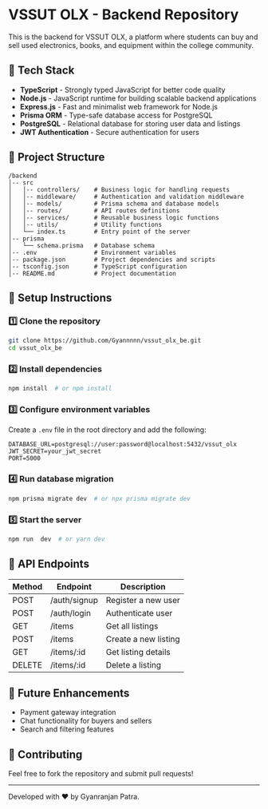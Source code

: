# VSSUT OLX - Backend Repository

This is the backend for VSSUT OLX, a platform where students can buy and sell used electronics, books, and equipment within the college community.

## 🚀 Tech Stack

- **TypeScript** - Strongly typed JavaScript for better code quality
- **Node.js** - JavaScript runtime for building scalable backend applications
- **Express.js** - Fast and minimalist web framework for Node.js
- **Prisma ORM** - Type-safe database access for PostgreSQL
- **PostgreSQL** - Relational database for storing user data and listings
- **JWT Authentication** - Secure authentication for users

## 📂 Project Structure

```
/backend
│-- src
│   │-- controllers/    # Business logic for handling requests
│   │-- middleware/     # Authentication and validation middleware
│   │-- models/         # Prisma schema and database models
│   │-- routes/         # API routes definitions
│   │-- services/       # Reusable business logic functions
│   │-- utils/          # Utility functions
│   └── index.ts        # Entry point of the server
│-- prisma
│   └── schema.prisma   # Database schema
│-- .env                # Environment variables
│-- package.json        # Project dependencies and scripts
│-- tsconfig.json       # TypeScript configuration
│-- README.md           # Project documentation
```

## 🔧 Setup Instructions

### 1️⃣ Clone the repository
```sh
git clone https://github.com/Gyannnnn/vssut_olx_be.git
cd vssut_olx_be
```

### 2️⃣ Install dependencies
```sh
npm install  # or npm install
```

### 3️⃣ Configure environment variables
Create a `.env` file in the root directory and add the following:
```env
DATABASE_URL=postgresql://user:password@localhost:5432/vssut_olx
JWT_SECRET=your_jwt_secret
PORT=5000
```

### 4️⃣ Run database migration
```sh
npm prisma migrate dev  # or npx prisma migrate dev
```

### 5️⃣ Start the server
```sh
npm run  dev  # or yarn dev
```

## 📌 API Endpoints

| Method | Endpoint        | Description              |
|--------|----------------|--------------------------|
| POST   | /auth/signup   | Register a new user      |
| POST   | /auth/login    | Authenticate user        |
| GET    | /items         | Get all listings         |
| POST   | /items         | Create a new listing     |
| GET    | /items/:id     | Get listing details      |
| DELETE | /items/:id     | Delete a listing         |

## 🚀 Future Enhancements
- Payment gateway integration
- Chat functionality for buyers and sellers
- Search and filtering features

## 🤝 Contributing
Feel free to fork the repository and submit pull requests!

---
Developed with ❤️ by Gyanranjan Patra.

